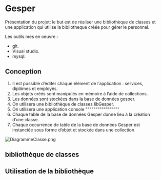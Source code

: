 # Gesper

Présentation du projet: le but est de réaliser une bibliothèque de classes et une application qui utilise la bibliotheque créée pour gérer le personnel.

Les outils mes en oeuvre :

* git.
* Visual studio.
* mysql.

## Conception ##
1. Il est possible d’éditer chaque élément de l’application : services, diplômes et employés.
2. Les objets créés sont manipulés en mémoire à l’aide de collections.
3. Les données sont stockées dans la base de données gesper.
4. On utilisera une bibliothèque de classes libGesper.
5. On utilisera une application console """""""""""""""""
6. Chaque table de la base de données Gesper donne lieu à la création d’une classe.
7. Chaque occurrence de table de la base de données Gesper est instanciée sous forme d’objet et stockée dans une collection.   


![DiagrammeClasse.png](http://image.noelshack.com/fichiers/2019/13/6/1553959685-sans-titre.png)

## bibliothèque de classes ##

## Utilisation de la bibliothèque ##



